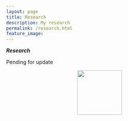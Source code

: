 ```yaml
---
layout: page
title: Research
description: My research
permalink: /research.html
feature_image: 
---
```

***Research***

Pending for update
<center>
  <img src="images/Hometown-Tree.jpg" height="120px" />
</center>


